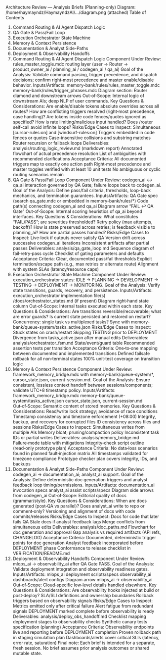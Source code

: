 Architecture Review — Analysis Briefs (Planning-only)
Diagram: /home/haymayndz/HaymayndzAI/…/diagram.png (attached)
Table of Contents

1. Command Routing & AI Agent Dispatch Logic
2. QA Gate & Pass/Fail Loop
3. Execution Orchestrator State Machine
4. Memory & Context Persistence
5. Documentation & Analyst Side-Paths
6. Deployment & Observability Handoffs
7. Command Routing & AI Agent Dispatch Logic
   Component Under Review: rules_master_toggle.mdc routing layer (user → Router → product_owner_ai / planning_ai / codegen_ai / qa_ai)
   Goal of the Analysis: Validate command parsing, trigger precedence, and dispatch decisions; confirm right‑most precedence and master enable/disable behavior.
   Inputs/Artifacts:
   memory-bank/rules/rules_master_toggle.mdc
   memory-bank/rules/trigger_phrases.mdc
   Diagram section: Router diamond and downstream arrows
   Out‑of‑Scope: Internal logic of downstream AIs; deep NLP of user commands.
   Key Questions & Considerations:
   Are enable/disable tokens absolute overrides across all routes?
   How are conflicting triggers resolved (right‑most precedence, case handling)?
   Are tokens inside code fences/quotes ignored as specified?
   How is rate limiting/malicious input handled?
   Does /router self-call avoid infinite loops?
   Risks/Edge Cases to Inspect:
   Simultaneous [cursor-rules:on] and [windsurf-rules:on]
   Triggers embedded in code fences or quotes
   Case-insensitive collisions and substring matches
   Router recursion or fallback loops
   Deliverables:
   analysis/routing_logic_review.md (markdown report)
   Annotated flowchart of actual precedence resolution
   List of ambiguities with recommended clarifications
   Acceptance Criteria:
   All documented triggers map to exactly one action path
   Right‑most precedence and master toggles verified with at least 10 unit tests
   No ambiguous or cyclic routing scenarios remain
8. QA Gate & Pass/Fail Loop
   Component Under Review: codegen_ai ↔ qa_ai interaction governed by QA Gate; failure loops back to codegen_ai.
   Goal of the Analysis: Define pass/fail criteria, thresholds, loop-back mechanics, and termination guarantees.
   Inputs/Artifacts:
   QA Gate spec (search qa_gate.mdc or embedded in memory-bank/rules/\*)
   Code path(s) connecting codegen_ai and qa_ai
   Diagram arrow “FAIL ↩︎ QA Gate”
   Out‑of‑Scope: Internal scoring heuristics of qa_ai beyond interfaces.
   Key Questions & Considerations:
   What constitutes “FAIL/PASS”; are severities thresholded?
   Retry policy (max attempts, backoff)?
   How is state preserved across retries; is feedback visible to planning_ai?
   How are partial passes handled?
   Risks/Edge Cases to Inspect:
   Live‑lock if outputs never satisfy QA
   Version drift across successive codegen_ai iterations
   Inconsistent artifacts after partial passes
   Deliverables:
   analysis/qa_gate_loop.md
   Sequence diagram of fail‑retry‑pass cycle
   Checklist of gating parameters and defaults
   Acceptance Criteria:
   Clear, documented pass/fail thresholds
   Explicit termination/escape path (e.g., max retries or alternate route)
   Alignment with system SLAs (latency/resource caps)
9. Execution Orchestrator State Machine
   Component Under Review: execution_orchestrator states: IDLE → PLANNING → DEVELOPMENT → TESTING → DEPLOYMENT → MONITORING.
   Goal of the Analysis: Verify state transitions, guards, recovery, and persistence.
   Inputs/Artifacts:
   execution_orchestrator implementation file(s)
   /docs/orchestrator_states.md (if present)
   Diagram right‑hand state column
   Out‑of‑Scope: Internal tasks executed within each state.
   Key Questions & Considerations:
   Are transitions reversible/recoverable; what are error guards?
   Is current state persisted and restored on restart?
   Concurrency: single task vs multiplexed tasks?
   Sync with memory-bank/queue-system/tasks_active.json
   Risks/Edge Cases to Inspect:
   Stuck states on crash/restart
   Skipping TESTING prior to DEPLOYMENT
   Divergence from tasks_active.json after manual edits
   Deliverables:
   analysis/orchestrator_fsm.md
   State/event/guard table
   Recommended assertion tests per transition
   Acceptance Criteria:
   One‑to‑one mapping between documented and implemented transitions
   Defined failsafe rollback for all non‑terminal states
   100% unit‑test coverage on transition logic
10. Memory & Context Persistence
    Component Under Review: framework_memory_bridge.mdc with memory-bank/queue-system/\*, cursor_state.json, current-session.md.
    Goal of the Analysis: Ensure consistent, lossless context handoff between sessions/components; validate UTC+8 timestamp policy.
    Inputs/Artifacts:
    framework_memory_bridge.mdc
    memory-bank/queue-system/tasks_active.json
    cursor_state.json, current-session.md
    Out‑of‑Scope: Semantic content of stored memories.
    Key Questions & Considerations:
    Read/write lock strategy; avoidance of race conditions
    Timestamp consistency and timezone enforcement (+08:00)
    Integrity, backup, and recovery for corrupted files
    ID consistency across files and sessions
    Risks/Edge Cases to Inspect:
    Simultaneous writes from multiple AIs
    Memory bloat; pruning/compaction policy
    Inconsistent task IDs or partial writes
    Deliverables:
    analysis/memory_bridge.md
    Failure‑mode table with mitigations
    Integrity‑check script outline (read‑only prototype plan)
    Acceptance Criteria:
    No data‑loss scenarios found in planned fault‑injection matrix
    All timestamps validated for timezone compliance
    Prototype checker plan covers integrity, IDs, and backups
11. Documentation & Analyst Side-Paths
    Component Under Review: codegen_ai → documentation_ai; analyst_ai support.
    Goal of the Analysis: Define deterministic doc generation triggers and analyst feedback loop timing/permissions.
    Inputs/Artifacts:
    documentation_ai invocation specs
    analyst_ai assist scripts/specs
    Diagram side arrows from codegen_ai
    Out‑of‑Scope: Editorial quality of docs (grammar/style).
    Key Questions & Considerations:
    When are docs generated (post‑QA vs parallel)?
    Does analyst_ai write to repo or comment‑only?
    Versioning and alignment of docs with code commits/releases
    Risks/Edge Cases to Inspect:
    Docs for code that later fails QA
    Stale docs if analyst feedback lags
    Merge conflicts from simultaneous edits
    Deliverables:
    analysis/doc_paths.md
    Flowchart for doc generation and approval
    Gap analysis vs required artifacts (API refs, CHANGELOG)
    Acceptance Criteria:
    Documented, deterministic trigger points for doc generation
    Analyst feedback incorporated before DEPLOYMENT phase
    Conformance to release checklist in VERIFICATION/README.md
12. Deployment & Observability Handoffs
    Component Under Review: mlops_ai → observability_ai after QA Gate PASS.
    Goal of the Analysis: Validate deployment integration and observability readiness gates.
    Inputs/Artifacts:
    mlops_ai deployment scripts/specs
    observability_ai dashboards/alert configs
    Diagram arrow mlops_ai → observability_ai
    Out‑of‑Scope: Cloud‑specific low‑level details handled elsewhere.
    Key Questions & Considerations:
    Are observability hooks injected at build or post‑deploy?
    SLA/SLI definitions and ownership boundaries
    Rollback triggers based on observability signals
    Risks/Edge Cases to Inspect:
    Metrics emitted only after critical failure
    Alert fatigue from redundant signals
    DEPLOYMENT marked complete before observability is ready
    Deliverables:
    analysis/deploy_obs_handoff.md
    Checklist mapping deployment stages to observability checks
    Synthetic canary tests specification (planning)
    Acceptance Criteria:
    Observability endpoints live and reporting before DEPLOYMENT completion
    Proven rollback path in staging simulation plan
    Dashboards/alerts cover critical SLIs (latency, error rate, saturation)
    Final note: Each brief is intended for a separate, fresh session. No brief assumes prior analysis outcomes or shared mutable state.
